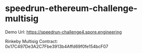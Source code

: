 # speedrun-ethereum-challenge-multisig
Demo Url: https://speedrun-challenge4.spore.engineering

Rinkeby Multisig Contract: 0x17C497De3A2C7Fbe3913b4Affd69f0fe154bcF07
